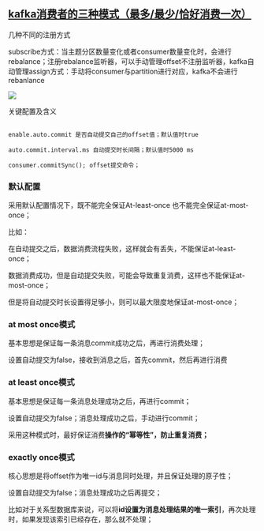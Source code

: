 ## [kafka消费者的三种模式（最多/最少/恰好消费一次）](https://baijiahao.baidu.com/s?id=1647192820875012954&wfr=spider&for=pc)
几种不同的注册方式

subscribe方式：当主题分区数量变化或者consumer数量变化时，会进行rebalance；注册rebalance监听器，可以手动管理offset不注册监听器，kafka自动管理assign方式：手动将consumer与partition进行对应，kafka不会进行rebanlance

![](https://pics0.baidu.com/feed/cc11728b4710b912693f2c446711680690452284.jpeg@f_auto?token=24ccd04789daac0242e4555125bb9a09&s=4B358042DCB095B59F71FC9A0000D091)

关键配置及含义
```

enable.auto.commit 是否自动提交自己的offset值；默认值时true

auto.commit.interval.ms 自动提交时长间隔；默认值时5000 ms

consumer.commitSync(); offset提交命令；
```

### 默认配置

采用默认配置情况下，既不能完全保证At-least-once 也不能完全保证at-most-once；

比如：

在自动提交之后，数据消费流程失败，这样就会有丢失，不能保证at-least-once；

数据消费成功，但是自动提交失败，可能会导致重复消费，这样也不能保证at-most-once；

但是将自动提交时长设置得足够小，则可以最大限度地保证at-most-once；

### at most once模式

基本思想是保证每一条消息commit成功之后，再进行消费处理；

设置自动提交为false，接收到消息之后，首先commit，然后再进行消费

### at least once模式

基本思想是保证每一条消息处理成功之后，再进行commit；

设置自动提交为false；消息处理成功之后，手动进行commit；

采用这种模式时，最好保证消费**操作的“幂等性”，防止重复消费；**

### exactly once模式

核心思想是将offset作为唯一id与消息同时处理，并且保证处理的原子性；

设置自动提交为false；消息处理成功之后再提交；

比如对于关系型数据库来说，可以将**id设置为消息处理结果的唯一索引**，再次处理时，如果发现该索引已经存在，那么就不处理；